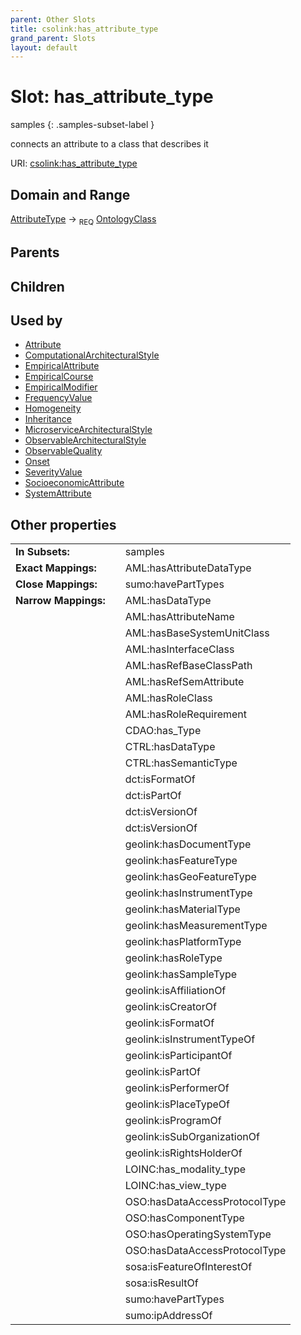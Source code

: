 ```yaml
---
parent: Other Slots
title: csolink:has_attribute_type
grand_parent: Slots
layout: default
---
```


# Slot: has_attribute_type

samples
{: .samples-subset-label }


connects an attribute to a class that describes it

URI: [csolink:has_attribute_type](https://w3id.org/csolink/vocab/has_attribute_type)

## Domain and Range

[AttributeType](AttributeType.md) ->  <sub>REQ</sub> [OntologyClass](OntologyClass.md)

## Parents


## Children


## Used by

 * [Attribute](Attribute.md)
 * [ComputationalArchitecturalStyle](ComputationalArchitecturalStyle.md)
 * [EmpiricalAttribute](EmpiricalAttribute.md)
 * [EmpiricalCourse](EmpiricalCourse.md)
 * [EmpiricalModifier](EmpiricalModifier.md)
 * [FrequencyValue](FrequencyValue.md)
 * [Homogeneity](Homogeneity.md)
 * [Inheritance](Inheritance.md)
 * [MicroserviceArchitecturalStyle](MicroserviceArchitecturalStyle.md)
 * [ObservableArchitecturalStyle](ObservableArchitecturalStyle.md)
 * [ObservableQuality](ObservableQuality.md)
 * [Onset](Onset.md)
 * [SeverityValue](SeverityValue.md)
 * [SocioeconomicAttribute](SocioeconomicAttribute.md)
 * [SystemAttribute](SystemAttribute.md)

## Other properties

|  |  |  |
| --- | --- | --- |
| **In Subsets:** | | samples |
| **Exact Mappings:** | | AML:hasAttributeDataType |
| **Close Mappings:** | | sumo:havePartTypes |
| **Narrow Mappings:** | | AML:hasDataType |
|  | | AML:hasAttributeName |
|  | | AML:hasBaseSystemUnitClass |
|  | | AML:hasInterfaceClass |
|  | | AML:hasRefBaseClassPath |
|  | | AML:hasRefSemAttribute |
|  | | AML:hasRoleClass |
|  | | AML:hasRoleRequirement |
|  | | CDAO:has_Type |
|  | | CTRL:hasDataType |
|  | | CTRL:hasSemanticType |
|  | | dct:isFormatOf |
|  | | dct:isPartOf |
|  | | dct:isVersionOf |
|  | | dct:isVersionOf |
|  | | geolink:hasDocumentType |
|  | | geolink:hasFeatureType |
|  | | geolink:hasGeoFeatureType |
|  | | geolink:hasInstrumentType |
|  | | geolink:hasMaterialType |
|  | | geolink:hasMeasurementType |
|  | | geolink:hasPlatformType |
|  | | geolink:hasRoleType |
|  | | geolink:hasSampleType |
|  | | geolink:isAffiliationOf |
|  | | geolink:isCreatorOf |
|  | | geolink:isFormatOf |
|  | | geolink:isInstrumentTypeOf |
|  | | geolink:isParticipantOf |
|  | | geolink:isPartOf |
|  | | geolink:isPerformerOf |
|  | | geolink:isPlaceTypeOf |
|  | | geolink:isProgramOf |
|  | | geolink:isSubOrganizationOf |
|  | | geolink:isRightsHolderOf |
|  | | LOINC:has_modality_type |
|  | | LOINC:has_view_type |
|  | | OSO:hasDataAccessProtocolType |
|  | | OSO:hasComponentType |
|  | | OSO:hasOperatingSystemType |
|  | | OSO:hasDataAccessProtocolType |
|  | | sosa:isFeatureOfInterestOf |
|  | | sosa:isResultOf |
|  | | sumo:havePartTypes |
|  | | sumo:ipAddressOf |

